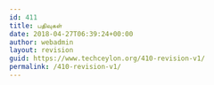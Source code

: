 ```yaml
---
id: 411
title: பதிவுகள்
date: 2018-04-27T06:39:24+00:00
author: webadmin
layout: revision
guid: https://www.techceylon.org/410-revision-v1/
permalink: /410-revision-v1/
---
```


